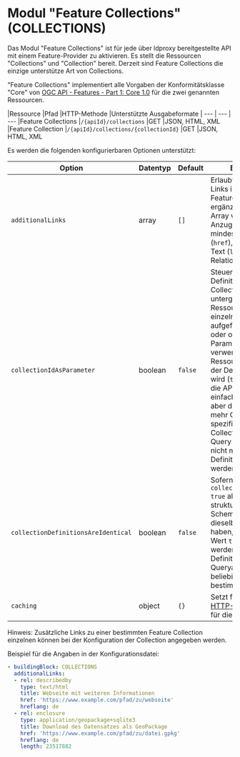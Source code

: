 # Modul "Feature Collections" (COLLECTIONS)

Das Modul "Feature Collections" ist für jede über ldproxy bereitgestellte API mit einem Feature-Provider zu aktivieren. Es stellt die Ressourcen "Collections" und "Collection" bereit. Derzeit sind Feature Collections die einzige unterstütze Art von Collections.

"Feature Collections" implementiert alle Vorgaben der Konformitätsklasse "Core" von [OGC API - Features - Part 1: Core 1.0](http://www.opengis.net/doc/IS/ogcapi-features-1/1.0#rc_core) für die zwei genannten Ressourcen.

|Ressource |Pfad |HTTP-Methode |Unterstützte Ausgabeformate
| --- | --- | ---
|Feature Collections |`/{apiId}/collections` |GET |JSON, HTML, XML
|Feature Collection |`/{apiId}/collections/{collectionId}` |GET |JSON, HTML, XML

Es werden die folgenden konfigurierbaren Optionen unterstützt:

|Option |Datentyp |Default |Beschreibung
| --- | --- | --- | ---
|`additionalLinks` |array |`[]` |Erlaubt es, zusätzliche Links in der Ressource Feature Collections zu ergänzen. Der Wert ist ein Array von Link-Objekten. Anzugeben sind jeweils mindestens die URI (`href`), der anzuzeigende Text (`label`) und die Link-Relation (`rel`).
|`collectionIdAsParameter` |boolean |`false` |Steuert, ob in der API-Definition jede Feature Collection und untergeordnete Ressourcen jeweils als einzelne Ressource aufgeführt wird (`false`), oder ob ein Pfad-Parameter `collectionId` verwendet wird und jede Ressource nur einmal in der Definition spezifiziert wird (`true`). Bei `true` wird die API-Definition einfacher und kürzer, aber das Schema ist nicht mehr Collection-spezifisch und Collection-spezifische Query-Parameter können nicht mehr in der API-Definition spezifiziert werden.
|`collectionDefinitionsAreIdentical` |boolean |`false` |Sofern im Fall von `collectionIdAsParameter: true` alle Collections ein strukturell identisches Schema besitzen und dieselben Queryables haben, kann mit dem Wert `true` gesteuert werden, dass in der API-Definition Schema und Queryables aus einer beliebigen Collection bestimmt werden.
|`caching` |object |`{}` |Setzt feste Werte für [HTTP-Caching-Header](general-rules.md#caching) für die Ressourcen.

Hinweis: Zusätzliche Links zu einer bestimmten Feature Collection einzelnen können bei der Konfiguration der Collection angegeben werden.

Beispiel für die Angaben in der Konfigurationsdatei:

```yaml
- buildingBlock: COLLECTIONS
  additionalLinks:
  - rel: describedby
    type: text/html
    title: Webseite mit weiteren Informationen
    href: 'https://www.example.com/pfad/zu/webseite'
    hreflang: de
  - rel: enclosure
    type: application/geopackage+sqlite3
    title: Download des Datensatzes als GeoPackage
    href: 'https://www.example.com/pfad/zu/datei.gpkg'
    hreflang: de
    length: 23517882
```
